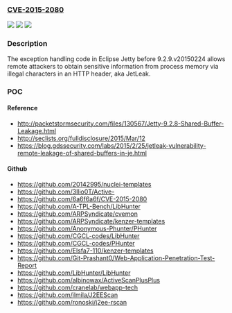 ### [CVE-2015-2080](https://cve.mitre.org/cgi-bin/cvename.cgi?name=CVE-2015-2080)
![](https://img.shields.io/static/v1?label=Product&message=n%2Fa&color=blue)
![](https://img.shields.io/static/v1?label=Version&message=n%2Fa%20&color=brightgreen)
![](https://img.shields.io/static/v1?label=Vulnerability&message=n%2Fa&color=brightgreen)

### Description

The exception handling code in Eclipse Jetty before 9.2.9.v20150224 allows remote attackers to obtain sensitive information from process memory via illegal characters in an HTTP header, aka JetLeak.

### POC

#### Reference
- http://packetstormsecurity.com/files/130567/Jetty-9.2.8-Shared-Buffer-Leakage.html
- http://seclists.org/fulldisclosure/2015/Mar/12
- https://blog.gdssecurity.com/labs/2015/2/25/jetleak-vulnerability-remote-leakage-of-shared-buffers-in-je.html

#### Github
- https://github.com/20142995/nuclei-templates
- https://github.com/3llio0T/Active-
- https://github.com/6a6f6a6f/CVE-2015-2080
- https://github.com/A-TPL-Bench/LibHunter
- https://github.com/ARPSyndicate/cvemon
- https://github.com/ARPSyndicate/kenzer-templates
- https://github.com/Anonymous-Phunter/PHunter
- https://github.com/CGCL-codes/LibHunter
- https://github.com/CGCL-codes/PHunter
- https://github.com/Elsfa7-110/kenzer-templates
- https://github.com/Git-Prashant0/Web-Application-Penetration-Test-Report
- https://github.com/LibHunter/LibHunter
- https://github.com/albinowax/ActiveScanPlusPlus
- https://github.com/cranelab/webapp-tech
- https://github.com/ilmila/J2EEScan
- https://github.com/ronoski/j2ee-rscan

